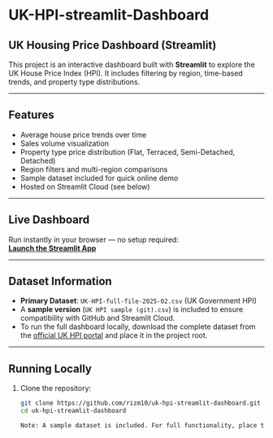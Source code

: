 # UK-HPI-streamlit-Dashboard

## UK Housing Price Dashboard (Streamlit)

This project is an interactive dashboard built with **Streamlit** to explore the UK House Price Index (HPI). It includes filtering by region, time-based trends, and property type distributions.

---

## Features

- Average house price trends over time
- Sales volume visualization
- Property type price distribution (Flat, Terraced, Semi-Detached, Detached)
- Region filters and multi-region comparisons
- Sample dataset included for quick online demo
- Hosted on Streamlit Cloud (see below)

---

## Live Dashboard

Run instantly in your browser — no setup required:  
**[Launch the Streamlit App](https://uk-hpi-app-dashboard-jbtai7vtthl9aqwwn9uthf.streamlit.app/)**

---

## Dataset Information

- **Primary Dataset**: `UK-HPI-full-file-2025-02.csv` (UK Government HPI)
- A **sample version** (`UK HPI sample (git).csv`) is included to ensure compatibility with GitHub and Streamlit Cloud.
- To run the full dashboard locally, download the complete dataset from the [official UK HPI portal](https://www.gov.uk/government/statistical-data-sets/uk-house-price-index-data-downloads-february-2025) and place it in the project root.

---

## Running Locally

1. Clone the repository:
   ```bash
   git clone https://github.com/rizm10/uk-hpi-streamlit-dashboard.git
   cd uk-hpi-streamlit-dashboard

   Note: A sample dataset is included. For full functionality, place the official UK HPI dataset in the root directory.

